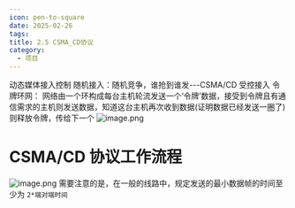 ```yaml
---
icon: pen-to-square
date: 2025-02-26
tags: 
title: 2.5 CSMA_CD协议
category:
  - 项目
---
```

 动态媒体接入控制
 随机接入：随机竞争，谁抢到谁发---CSMA/CD
 受控接入
	 令牌环网： 网络由一个环构成每台主机轮流发送一个‘令牌’数据，接受到令牌且有通信需求的主机则发送数据，知道这台主机再次收到数据(证明数据已经发送一圈了)则释放令牌，传给下一个
![image.png](https://cdn.jsdelivr.net/gh/fakeppa/blog-img/20250227162511.png)
# CSMA/CD 协议工作流程
![image.png](https://cdn.jsdelivr.net/gh/fakeppa/blog-img/20250227162738.png)
需要注意的是，在一般的线路中，规定发送的最小数据帧的时间至少为
`2*端对端时间`
